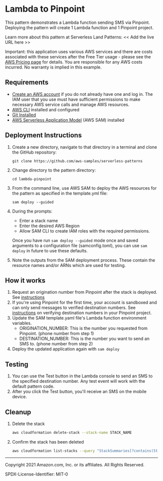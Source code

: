 # Lambda to Pinpoint

This pattern demonstrates a Lambda function sending SMS via Pinpoint. Deploying the pattern will create 1 Lambda function and 1 Pinpoint project.

Learn more about this pattern at Serverless Land Patterns: << Add the live URL here >>

Important: this application uses various AWS services and there are costs associated with these services after the Free Tier usage - please see the [AWS Pricing page](https://aws.amazon.com/pricing/) for details. You are responsible for any AWS costs incurred. No warranty is implied in this example.

## Requirements

* [Create an AWS account](https://portal.aws.amazon.com/gp/aws/developer/registration/index.html) if you do not already have one and log in. The IAM user that you use must have sufficient permissions to make necessary AWS service calls and manage AWS resources.
* [AWS CLI](https://docs.aws.amazon.com/cli/latest/userguide/install-cliv2.html) installed and configured
* [Git Installed](https://git-scm.com/book/en/v2/Getting-Started-Installing-Git)
* [AWS Serverless Application Model](https://docs.aws.amazon.com/serverless-application-model/latest/developerguide/serverless-sam-cli-install.html) (AWS SAM) installed

## Deployment Instructions

1. Create a new directory, navigate to that directory in a terminal and clone the GitHub repository:
    ``` 
    git clone https://github.com/aws-samples/serverless-patterns
    ```
2. Change directory to the pattern directory:
    ```
    cd lambda-pinpoint
    ```
3. From the command line, use AWS SAM to deploy the AWS resources for the pattern as specified in the template.yml file:
    ```
    sam deploy --guided
    ```
4. During the prompts:
    * Enter a stack name
    * Enter the desired AWS Region
    * Allow SAM CLI to create IAM roles with the required permissions.

    Once you have run `sam deploy --guided` mode once and saved arguments to a configuration file (samconfig.toml), you can use `sam deploy` in future to use these defaults.

5. Note the outputs from the SAM deployment process. These contain the resource names and/or ARNs which are used for testing.

## How it works

1. Request an origination number from Pinpoint after the stack is deployed. See [instructions](https://docs.aws.amazon.com/pinpoint/latest/userguide/settings-sms-request-number.html)
2. If you're using Pinpoint for the first time, your account is sandboxed and can only send messages to verified destination numbers. See [instructions](https://docs.aws.amazon.com/pinpoint/latest/userguide/channels-sms-sandbox.html) on verifying destination numbers in your Pinpoint project.
3. Update the SAM template.yaml file's Lambda function environment variables.
    * ORIGINATION_NUMBER: This is the number you requested from Pinpoint. (phone number from step 1)
    * DESTINATION_NUMBER: This is the number you want to send an SMS to. (phone number from step 2)
4. Deploy the updated application again with `sam deploy`

## Testing

1. You can use the Test button in the Lambda console to send an SMS to the specified destination number. Any test event will work with the default pattern code.
2. After you click the Test button, you'll receive an SMS on the mobile device.

## Cleanup
 
1. Delete the stack
    ```bash
    aws cloudformation delete-stack --stack-name STACK_NAME
    ```
1. Confirm the stack has been deleted
    ```bash
    aws cloudformation list-stacks --query "StackSummaries[?contains(StackName,'STACK_NAME')].StackStatus"
    ```
----
Copyright 2021 Amazon.com, Inc. or its affiliates. All Rights Reserved.

SPDX-License-Identifier: MIT-0